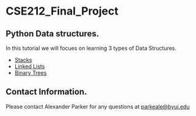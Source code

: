 # CSE212_Final_Project
## Python Data structures. 
In this tutorial we will focues on learning 3 types of Data Structures. 
- [Stacks](stacks.md)
- [Linked Lists](linked_list.md)
- [Binary Trees](binary_trees.md)
## Contact Information.
Please contact Alexander Parker for any questions at parkeale@byui.edu

